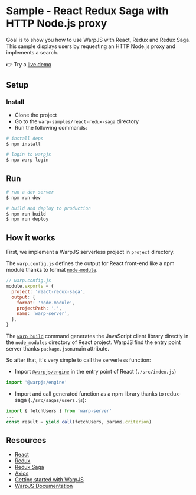 # Sample - React Redux Saga with HTTP Node.js proxy

Goal is to show you how to use WarpJS with React, Redux and Redux Saga. This sample displays users by requesting an HTTP Node.js proxy and implements a search.

👉 Try a [live demo](https://warpjs-15oybj8qayvmxe8vhzzhz1cum.storage.googleapis.com/index.html)

## Setup

### Install

- Clone the project
- Go to the `warp-samples/react-redux-saga` directory
- Run the following commands:

```bash
# install deps
$ npm install

# login to warpjs
$ npx warp login
```

## Run

```bash
# run a dev server
$ npm run dev

# build and deploy to production
$ npm run build
$ npm run deploy
```

## How it works

First, we implement a WarpJS serverless project in `project` directory.

The `warp.config.js` defines the output for React front-end like a npm module thanks to format [`node-module`](https://warpjs.dev/docs/api/warp-config#output).

```js
// warp.config.js
module.exports = {
  project: 'react-redux-saga',
  output: {
    format: 'node-module',
    projectPath: '.',
    name: 'warp-server',
  },
}
```

The [`warp build`](https://warpjs.dev/docs/api/cli#build) command generates the JavaScript client library directly in the `node_modules` directory of React project. WarpJS find the entry point server thanks `package.json`.main attribute.

So after that, it's very simple to call the serverless function:

- Import [`@warpjs/engine`](https://warpjs.dev/docs/api/engine) in the entry point of React (`./src/index.js`)

```js
import '@warpjs/engine'
```

- Import and call generated function as a npm library thanks to redux-saga (`./src/sagas/users.js`):

```js
import { fetchUsers } from 'warp-server'
...
const result = yield call(fetchUsers, params.criterion)
```

## Resources

- [React](https://reactjs.org/)
- [Redux](https://redux.js.org/)
- [Redux Saga](https://redux-saga.js.org/)
- [Axios](https://www.npmjs.com/package/axios)
- [Getting started with WarpJS](https://warpjs.dev/docs/getting-started)
- [WarpJS Documentation](https://warpjs.dev/)
